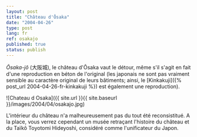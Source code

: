 ```yaml
---
layout: post
title: "Château d'Ôsaka"
date: "2004-04-26"
type: post
lang: fr
ref: osakajo
published: true
status: publish
---
```




_Ôsaka-jô_ (大阪城), le château d'Ôsaka vaut le détour, même s'il s'agit en fait d'une reproduction en béton de l'original (les japonais ne sont pas vraiment sensible au caractère original de leurs bâtiments; ainsi, le [Kinkakuji]({% post_url 2004-04-26-fr-kinkakuji %}) est également une reproduction).

![Chateau d Osaka]({{ site.url }}{{ site.baseurl }}/images/2004/04/osakajo.jpg)

L'intérieur du château n'a malheureusement pas du tout été reconsistitué. A la place, vous verrez cependant un musée retraçant l'histoire du château et du Taïkô Toyotomi Hideyoshi, considéré comme l'unificateur du Japon.


